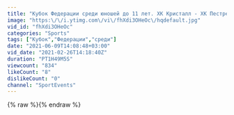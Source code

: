 ```yaml
---
title: "Кубок Федерации среди юношей до 11 лет. ХК Кристалл - ХК Пестрецы"
image: "https:\/\/i.ytimg.com\/vi\/fhXdi3OHeOc\/hqdefault.jpg"
vid_id: "fhXdi3OHeOc"
categories: "Sports"
tags: ["Кубок","Федерации","среди"]
date: "2021-06-09T14:08:48+03:00"
vid_date: "2021-02-26T14:18:40Z"
duration: "PT1H49M5S"
viewcount: "834"
likeCount: "8"
dislikeCount: "0"
channel: "SportEvents"
---
```

{% raw %}{% endraw %}
